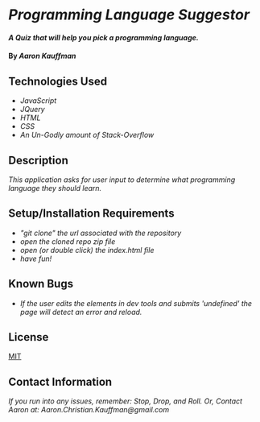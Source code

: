 # _Programming Language Suggestor_

#### _A Quiz that will help you pick a programming language._

#### By _**Aaron Kauffman**_

## Technologies Used

* _JavaScript_
* _JQuery_
* _HTML_
* _CSS_
* _An Un-Godly amount of Stack-Overflow_

## Description

_This application asks for user input to determine what programming language they should learn._

## Setup/Installation Requirements

* _"git clone" the url associated with the repository_
* _open the cloned repo zip file_
* _open (or double click) the index.html file_
* _have fun!_

## Known Bugs

* _If the user edits the elements in dev tools and submits 'undefined' the page will detect an error and reload._

## License

[MIT](https://choosealicense.com/licenses/mit/)

## Contact Information

_If you run into any issues, remember: Stop, Drop, and Roll. Or, Contact Aaron at: Aaron.Christian.Kauffman@gmail.com_